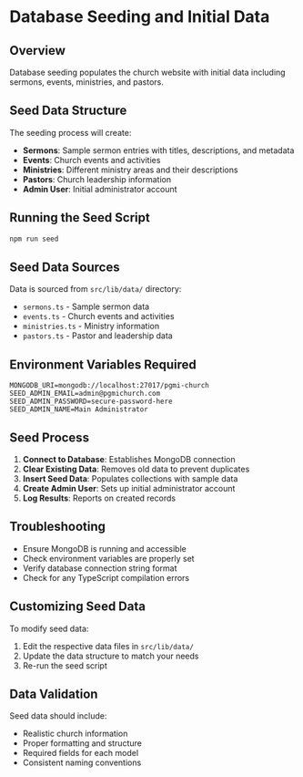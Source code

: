 # Database Seeding and Initial Data

## Overview
Database seeding populates the church website with initial data including sermons, events, ministries, and pastors.

## Seed Data Structure
The seeding process will create:
- **Sermons**: Sample sermon entries with titles, descriptions, and metadata
- **Events**: Church events and activities
- **Ministries**: Different ministry areas and their descriptions
- **Pastors**: Church leadership information
- **Admin User**: Initial administrator account

## Running the Seed Script
```bash
npm run seed
```

## Seed Data Sources
Data is sourced from `src/lib/data/` directory:
- `sermons.ts` - Sample sermon data
- `events.ts` - Church events and activities
- `ministries.ts` - Ministry information
- `pastors.ts` - Pastor and leadership data

## Environment Variables Required
```env
MONGODB_URI=mongodb://localhost:27017/pgmi-church
SEED_ADMIN_EMAIL=admin@pgmichurch.com
SEED_ADMIN_PASSWORD=secure-password-here
SEED_ADMIN_NAME=Main Administrator
```

## Seed Process
1. **Connect to Database**: Establishes MongoDB connection
2. **Clear Existing Data**: Removes old data to prevent duplicates
3. **Insert Seed Data**: Populates collections with sample data
4. **Create Admin User**: Sets up initial administrator account
5. **Log Results**: Reports on created records

## Troubleshooting
- Ensure MongoDB is running and accessible
- Check environment variables are properly set
- Verify database connection string format
- Check for any TypeScript compilation errors

## Customizing Seed Data
To modify seed data:
1. Edit the respective data files in `src/lib/data/`
2. Update the data structure to match your needs
3. Re-run the seed script

## Data Validation
Seed data should include:
- Realistic church information
- Proper formatting and structure
- Required fields for each model
- Consistent naming conventions
